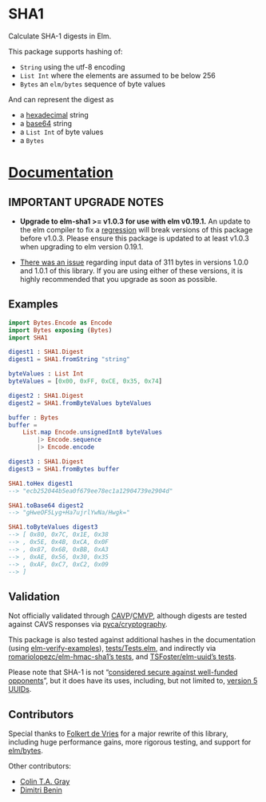 # SHA1

Calculate SHA-1 digests in Elm.

This package supports hashing of:

* `String` using the utf-8 encoding
* `List Int` where the elements are assumed to be below 256
* `Bytes` an `elm/bytes` sequence of byte values

And can represent the digest as 

* a [hexadecimal] string
* a [base64] string
* a `List Int` of byte values
* a `Bytes` 

[hexadecimal]: https://en.wikipedia.org/wiki/Hexadecimal
[base64]: https://en.wikipedia.org/wiki/Base64

# [Documentation](https://package.elm-lang.org/packages/TSFoster/elm-sha1/latest/SHA1)

## IMPORTANT UPGRADE NOTES

- **Upgrade to elm-sha1 >= v1.0.3 for use with elm v0.19.1.** An update to the
  elm compiler to fix a [regression][issue-1945] will break versions of this
  package before v1.0.3. Please ensure this package is updated to at least v1.0.3
  when upgrading to elm version 0.19.1.

- [There was an issue][issue-2] regarding input data of 311 bytes in versions
  1.0.0 and 1.0.1 of this library. If you are using either of these versions, it
  is highly recommended that you upgrade as soon as possible.

[issue-2]: https://github.com/TSFoster/elm-sha1/issues/2
[issue-1945]: https://github.com/elm/compiler/issues/1945

## Examples

```elm
import Bytes.Encode as Encode
import Bytes exposing (Bytes)
import SHA1

digest1 : SHA1.Digest
digest1 = SHA1.fromString "string"

byteValues : List Int 
byteValues = [0x00, 0xFF, 0xCE, 0x35, 0x74]

digest2 : SHA1.Digest
digest2 = SHA1.fromByteValues byteValues

buffer : Bytes
buffer = 
    List.map Encode.unsignedInt8 byteValues
        |> Encode.sequence
        |> Encode.encode 

digest3 : SHA1.Digest 
digest3 = SHA1.fromBytes buffer

SHA1.toHex digest1
--> "ecb252044b5ea0f679ee78ec1a12904739e2904d"

SHA1.toBase64 digest2
--> "gHweOF5Lyg+Ha7ujrlYwNa/Hwgk="

SHA1.toByteValues digest3
--> [ 0x80, 0x7C, 0x1E, 0x38
--> , 0x5E, 0x4B, 0xCA, 0x0F
--> , 0x87, 0x6B, 0xBB, 0xA3
--> , 0xAE, 0x56, 0x30, 0x35
--> , 0xAF, 0xC7, 0xC2, 0x09
--> ]
```

## Validation

Not officially validated through [CAVP](http://csrc.nist.gov/groups/STM/cavp/)/[CMVP](https://csrc.nist.gov/groups/STM/cmvp/), although digests are tested against CAVS responses via [pyca/cryptography](https://github.com/pyca/cryptography/tree/master/vectors/cryptography_vectors/hashes/SHA1).

This package is also tested against additional hashes in the documentation (using [elm-verify-examples](https://github.com/stoeffel/elm-verify-examples)), [tests/Tests.elm](https://github.com/TSFoster/elm-sha1/blob/master/tests/Tests.elm), and indirectly via [romariolopezc/elm-hmac-sha1’s tests](https://github.com/romariolopezc/elm-hmac-sha1/blob/master/tests/HmacSha1Test.elm), and [TSFoster/elm-uuid’s tests](https://github.com/TSFoster/elm-uuid/blob/2.2.0/tests/Tests.elm).

Please note that SHA-1 is not “[considered secure against well-funded opponents](https://en.wikipedia.org/wiki/SHA-1)”, but it does have its uses, including, but not limited to, [version 5 UUIDs](https://package.elm-lang.org/packages/TSFoster/elm-uuid/latest/UUID#childNamed).

## Contributors

Special thanks to [Folkert de Vries](https://github.com/folkertdev) for a major rewrite of this library, including huge performance gains, more rigorous testing, and support for [elm/bytes](https://package.elm-lang.org/packages/elm/bytes/latest/).

Other contributors:

* [Colin T.A. Gray](https://github.com/colinta)
* [Dimitri Benin](https://github.com/BendingBender)
